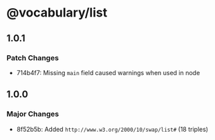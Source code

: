 # @vocabulary/list

## 1.0.1

### Patch Changes

- 714b4f7: Missing `main` field caused warnings when used in node

## 1.0.0

### Major Changes

- 8f52b5b: Added `http://www.w3.org/2000/10/swap/list#` (18 triples)
